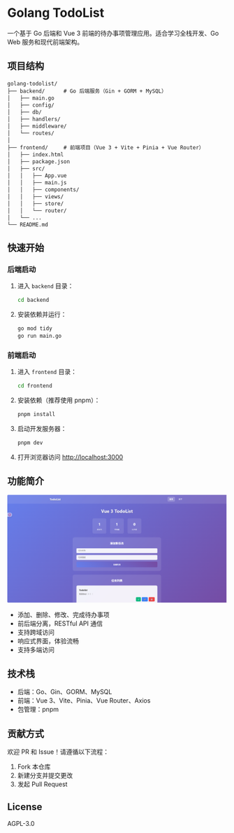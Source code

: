 # Golang TodoList

一个基于 Go 后端和 Vue 3 前端的待办事项管理应用。适合学习全栈开发、Go Web 服务和现代前端架构。

## 项目结构

```
golang-todolist/
├── backend/      # Go 后端服务（Gin + GORM + MySQL）
│   ├── main.go
│   ├── config/
│   ├── db/
│   ├── handlers/
│   ├── middleware/
│   └── routes/
│
├── frontend/     # 前端项目（Vue 3 + Vite + Pinia + Vue Router）
│   ├── index.html
│   ├── package.json
│   ├── src/
│   │   ├── App.vue
│   │   ├── main.js
│   │   ├── components/
│   │   ├── views/
│   │   ├── store/
│   │   └── router/
│   └── ...
└── README.md
```

## 快速开始

### 后端启动

1. 进入 `backend` 目录：
   ```bash
   cd backend
   ```
2. 安装依赖并运行：
   ```bash
   go mod tidy
   go run main.go
   ```

### 前端启动

1. 进入 `frontend` 目录：
   ```bash
   cd frontend
   ```
2. 安装依赖（推荐使用 pnpm）：
   ```bash
   pnpm install
   ```
3. 启动开发服务器：
   ```bash
   pnpm dev
   ```
4. 打开浏览器访问 [http://localhost:3000](http://localhost:3000)

## 功能简介

![todolist-home](./access/todolist-home.png)

- 添加、删除、修改、完成待办事项
- 前后端分离，RESTful API 通信
- 支持跨域访问
- 响应式界面，体验流畅
- 支持多端访问

## 技术栈

- 后端：Go、Gin、GORM、MySQL
- 前端：Vue 3、Vite、Pinia、Vue Router、Axios
- 包管理：pnpm

## 贡献方式

欢迎 PR 和 Issue！请遵循以下流程：

1. Fork 本仓库
2. 新建分支并提交更改
3. 发起 Pull Request

## License

AGPL-3.0
